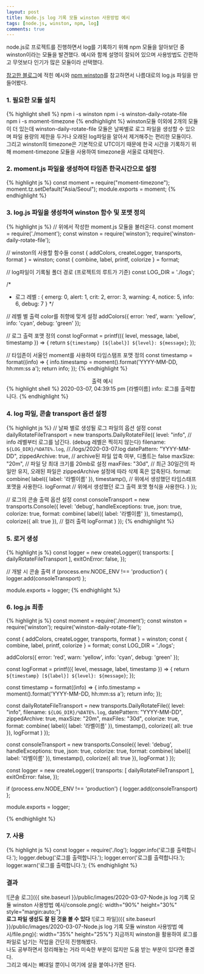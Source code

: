```yaml
---
layout: post
title: Node.js log 기록 모듈 winston 사용방법 예시
tags: [node.js, winston, npm, log]
comments: true
---
```

node.js로 프로젝트를 진행하면서 log를 기록하기 위해 npm 모듈을 알아보던 중 winston이라는 모듈을 발견했다. 예시와 함께 설명이 잘되어 있으며 사용방법도 간편하고 무엇보다 인기가 많은 모듈이라 선택했다.

[참고한 블로그](https://basketdeveloper.tistory.com/42)에 적힌 예시와 [npm winston](https://www.npmjs.com/package/winston)를 참고하면서 나름대로의 log.js 파일을 만들어봤다.

### 1. 필요한 모듈 설치
{% highlight shell %}
npm i -s winston
npm i -s winston-daily-rotate-file
npm i -s moment-timezone
{% endhighlight %}
winston모듈 이외에 2개의 모듈이 더 있는데 winston-daily-rotate-file 모듈은 날짜별로 로그 파일을 생성할 수 있으며 파일 용량의 제한을 두거나 오래된 log파일을 알아서 제거해주는 편리한 모듈이다. 그리고  winston의 timezone은 기본적으로 UTC이기 때문에 한국 시간을 기록하기 위해 moment-timezone 모듈을 사용하여 timezone을 서울로 대체한다.

### 2. moment.js 파일을 생성하여 타임존 한국시간으로 설정
{% highlight js %}
const moment = require("moment-timezone");
moment.tz.setDefault("Asia/Seoul");
module.exports = moment;
{% endhighlight %}

### 3. log.js 파일을 생성하여 winston 함수 및 포맷 정의
{% highlight js %}
// 위에서 작성한 moment.js 모듈을 불러온다.
const moment = require('./moment');
const winston = require('winston');
require('winston-daily-rotate-file');

// winston의 사용할 함수들
const { addColors, createLogger, transports, format } = winston;
const { combine, label, printf, colorize } = format;

// log파일이 기록될 폴더 경로 (프로젝트의 루트가 기준)
const LOG_DIR = './logs';

/*
 * 로그 레벨 : { emerg: 0, alert: 1, crit: 2, error: 3, warning: 4, notice: 5, info: 6, debug: 7 }
 */

// 레벨 별 출력 color를 취향에 맞게 설정
addColors({
    error: 'red',
    warn: 'yellow',
    info: 'cyan',
    debug: 'green'
});

// 로그 출력 포맷 정의
const logFormat = printf(({ level, message, label, timestamp }) => {
    return `${timestamp} [${label}] ${level}: ${message}`;
});

// 타임존이 서울인 moment를 사용하여 타임스탬프 포맷 정의
const timestamp = format((info) => {
    info.timestamp = moment().format('YYYY-MM-DD, hh:mm:ss a');
    return info;
});
{% endhighlight %}
<center>출력 예시</center>
{% highlight shell %}
2020-03-07, 04:39:15 pm [라벨이름] info: 로그를 출력합니다.
{% endhighlight %}


### 4. log 파일, 콘솔 transport 옵션 설정
{% highlight js %}
// 날짜 별로 생성될 로그 파일의 옵션 설정
const dailyRotateFileTransport = new transports.DailyRotateFile({
    level: "info", // info 레벨부터 로그를 남긴다. (debug 레벨은 찍히지 않는다)
    filename: `${LOG_DIR}/%DATE%.log`, //./logs/2020-03-07.log
    datePattern: "YYYY-MM-DD",
    zippedArchive: true, // archive된 파일 압축 여부, 디폴트는 false
    maxSize: "20m",  // 파일 당 최대 크기를 20mb로 설정
    maxFiles: "30d", // 최근 30일간의 파일만 유지, 오래된 파일은 zippedArchive 설정에 따라 삭제 혹은 압축된다.
    format: combine(
        label({ label: '라벨이름' }),
        timestamp(),  // 위에서 생성했던 타임스태프 포맷을 사용한다.
        logFormat // 위에서 생성했던 로그 출력 포맷 형식을 사용한다.
    )
});

// 로그의 콘솔 출력 옵션 설정
const consoleTransport = new transports.Console({
    level: 'debug',
    handleExceptions: true,
    json: true,
    colorize: true,
    format: combine(
        label({ label: '라벨이름' }),
        timestamp(),
        colorize({ all: true }), // 컬러 출력
        logFormat
    )
});
{% endhighlight %}

### 5. 로거 생성
{% highlight js %}
const logger = new createLogger({
    transports: [
        dailyRotateFileTransport
    ],
    exitOnError: false,
});

// 개발 시 콘솔 출력
if (process.env.NODE_ENV !== 'production') {
    logger.add(consoleTransport)
};

module.exports = logger;
{% endhighlight %}

### 6. log.js 최종
{% highlight js %}
const moment = require('./moment');
const winston = require('winston');
require('winston-daily-rotate-file');

const { addColors, createLogger, transports, format } = winston;
const { combine, label, printf, colorize } = format;
const LOG_DIR = './logs';

addColors({
    error: 'red',
    warn: 'yellow',
    info: 'cyan',
    debug: 'green'
});

const logFormat = printf(({ level, message, label, timestamp }) => {
    return `${timestamp} [${label}] ${level}: ${message}`;
});

const timestamp = format((info) => {
    info.timestamp = moment().format('YYYY-MM-DD, hh:mm:ss a');
    return info;
});

const dailyRotateFileTransport = new transports.DailyRotateFile({
    level: "info",
    filename: `${LOG_DIR}/%DATE%.log`,
    datePattern: "YYYY-MM-DD",
    zippedArchive: true,
    maxSize: "20m",
    maxFiles: "30d",
    colorize: true,
    format: combine(
        label({ label: '라벨이름' }),
        timestamp(),
        colorize({ all: true }),
        logFormat
    )
});

const consoleTransport = new transports.Console({
    level: 'debug',
    handleExceptions: true,
    json: true,
    colorize: true,
    format: combine(
        label({ label: '라벨이름' }),
        timestamp(),
        colorize({ all: true }),
        logFormat
    )
});

const logger = new createLogger({
    transports: [
        dailyRotateFileTransport
    ],
    exitOnError: false,
});

if (process.env.NODE_ENV !== 'production') {
    logger.add(consoleTransport)
};

module.exports = logger;

{% endhighlight %}

### 7. 사용
{% highlight js %}
const logger = require('./log');
logger.info('로그를 출력합니다.');
logger.debug('로그를 출력합니다.');
logger.error('로그를 출력합니다.');
logger.warn('로그를 출력합니다.');
{% endhighlight %}

### 결과
![콘솔 로그]({{ site.baseurl }}/public/images/2020-03-07-Node.js log 기록 모듈 winston 사용방법 예시/console.png){: width="90%" height="30%" style="margin:auto;"}  
**로그 파일 생성도 잘 된 것을 볼 수 있다**
![로그 파일]({{ site.baseurl }}/public/images/2020-03-07-Node.js log 기록 모듈 winston 사용방법 예시/file.png){: width="35%" height="25%"}
지금까지 winston을 활용하여 로그를 파일로 남기는 작업을 간단히 진행해봤다.  
나도 공부하면서 정리해놓는 거라 미숙한 부분이 많지만 도움 받는 부분이 있다면 좋겠다.  
그리고 예시는 뼈대일 뿐이니 여기에 살을 붙여나가면 된다.